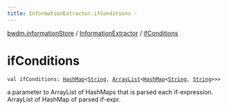 ```yaml
---
title: InformationExtractor.ifConditions - 
---
```


[bwdm.informationStore](../index.html) / [InformationExtractor](index.html) / [ifConditions](./if-conditions.html)

# ifConditions

`val ifConditions: `[`HashMap`](https://kotlinlang.org/api/latest/jvm/stdlib/kotlin.collections/-hash-map/index.html)`<`[`String`](https://kotlinlang.org/api/latest/jvm/stdlib/kotlin/-string/index.html)`, `[`ArrayList`](https://kotlinlang.org/api/latest/jvm/stdlib/kotlin.collections/-array-list/index.html)`<`[`HashMap`](https://kotlinlang.org/api/latest/jvm/stdlib/kotlin.collections/-hash-map/index.html)`<`[`String`](https://kotlinlang.org/api/latest/jvm/stdlib/kotlin/-string/index.html)`, `[`String`](https://kotlinlang.org/api/latest/jvm/stdlib/kotlin/-string/index.html)`>>>`

a parameter to ArrayList of HashMaps that is parsed each if-expression.
ArrayList of HashMap of parsed if-expr.

